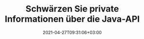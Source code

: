 ---
############################# Static ############################
layout: "product"
date: 2021-04-27T09:31:06+03:00
draft: false

product: "Redaction"
product_tag: "redaction"
platform: "Java"
platform_tag: "java"

############################# Head ############################
head_title: "Java-Schwärzungs-API | Verstecken Sie vertrauliche Daten aus PDF Word Excel Image"
head_description: "API zum Schwärzen von Java-Dokumenten – Verstecken Sie persönliche Daten aus PDF-, Word-, Excel-, PowerPoint-Präsentationen und Rasterbildern durch verschiedene Schwärzungstypen."

############################# Header ############################
title: "Schwärzen Sie private Informationen über die Java-API"
description: "Schließen oder verbergen Sie persönliche Informationen und Metadaten aus Dokumenten, Arbeitsblättern, Präsentationen, PDF- und Rasterbilddateien mithilfe der Java-Schwärzungs-API."
button:
    enable: true

############################# SubMenu ############################
submenu:
    enable: true
    
    left:
        img_alt: "GroupDocs.Redaction for Java"
        image: "https://www.groupdocs.cloud/templates/groupdocs/images/product-logos/groupdocs-redaction-java.png"
        product: "GroupDocs.Redaction"
        platform: "Java"

    middle:
        button:
            # button loop
            - link: "#overview"
              text: "Überblick"

            # button loop
            - link: "#features"
              text: "Merkmale"

            # button loop
            - link: "#support"
              text: "Support"

            # button loop
            - link: "https://products.groupdocs.app/redaction"
              text: "Live Demo"

            # button loop
            - link: "https://purchase.groupdocs.com/pricing/redaction/java"
              text: "Preisgestaltung"

    right:
        link_download: "https://downloads.groupdocs.com/redaction"
        link_learn: "https://docs.groupdocs.com/redaction/java/"
        link_buy: "https://purchase.groupdocs.com"

############################# Overview ############################
overview:
    enable: true
    content: |
      Mit GroupDocs.Redaction for Java API können Entwickler vertrauliche Daten aus gängigen Dateiformaten wie Microsoft Word, Excel, PowerPoint, PDF und Bildern entfernen, damit sie verwendet und verteilt werden können, aber dennoch vertrauliche Informationen schützen. Die Schwärzungsbibliothek bietet eine einzige, formatunabhängige Schnittstelle, um jede Art von klassifizierten Informationen zu schwärzen, einschließlich Sozialversicherungsnummern, medizinische Informationen, finanzielle, proprietäre, rechtliche oder sogar Handelsdetails durch Text-, Metadaten- und Anmerkungsschwärzungstypen. Sie können das Dokument in seinem Originalformat speichern und ein bereinigtes PDF-Dokument mit Rasterbildern der Originalseiten erstellen.
    tabs:
      enable: true
      
      ## TAB ONE ##
      tab_one:
        description: |
          Nachfolgend finden Sie eine Übersicht über GroupDocs.Redaction für Java:
      
        right:
          enable: true
          icon: "fab fa-html5"
          title: "Überblick"
          content: |
            * Text schwärzen
            * Metadaten schwärzen
            * Anmerkung schwärzen
            * Tabellarisches Dokument schwärzen
            * Geschützte Dateien schwärzen
            * Anpassung
      
      ## TAB TWO ##
      tab_two:
        description: |
          GroupDocs.Redaction für Java unterstützt die folgenden [Dokumentdateiformate](https://docs.groupdocs.com/redaction/java/supported-document-formats/):

        right:
          enable: true
          table:
            # table loop
            - title: "Text schwärzen, Metadata & Comments"
              content: |
                * **Word**: DOC, DOCX, DOT, ODT, DOTX, DOCM, DOTM, RTF
                * **Excel**: XLS, XLSX, XLT, XLTX, XLSM, XLTM, CSV
                * **PowerPoint**: PPT, PPTX, PPS, PPSX, POTX, PPTM, PPSM, POTM
                * **Festes Layout**: PDF
                * **Rasterbilder**: JPG, BMP, PNG, GIF, TIFF

      ## TAB THREE ##
      tab_three:
        description: |
          GroupDocs.Redaction for Java unterstützt das Folgen Betriebssysteme, Frameworks & Paketmanager:
        
        left:
          enable: true
          table:
            # table loop
            - icon: "fab fa-windows"
              title: "Betriebssysteme"
              content: |
                * Microsoft Windows Desktop
                * Microsoft Windows Server
                * Linux
                * MacOS

            # table loop
            - icon: "fas fa-code"
              title: "Unterstützte Frameworks"
              content: |
                * Java 7 (1.7) und höher

        right:
          enable: true
          table:
            # table loop
            - icon: "fas fa-cogs"
              title: "Entwicklungsumgebungen"
              content: |
                * NetBeans
                * IntelliJ IDEA
                * Eclipse

            # table loop
            - icon: "fas fa-tools"
              title: "Build-Automatisierungstool"
              content: |
                * Maven

############################# Features ############################
features:
    enable: true
    title: "GroupDocs.Redaction for Java Merkmale"

    feature:
      # feature loop
      - icon: "fas fa-copy"
        content: "Suchen und schwärzen Sie exakte Übereinstimmungen einer Suchzeichenfolge"

      # feature loop
      - icon: "fas fa-eye"
        content: "Kontrollieren Sie den Redaktionsprozess und überspringen Sie bestimmte Übereinstimmungen"

      # feature loop
      - icon: "fas fa-bolt"
        content: "Lokalisieren und redigieren Sie mit regulären Ausdrücken"
      
      # feature loop
      - icon: "fas fa-file-powerpoint"
        content: "Integrierte Unterstützung für Office-Formate und PDF"

      # feature loop
      - icon: "fas fa-code"
        content: "Löschen Sie Metadaten oder redigieren Sie Metadatenwerte"

      # feature loop
      - icon: "fas fa-cloud"
        content: "Beschränken Sie Schwärzungen auf bestimmte Arbeitsblätter und Spalten"

      # feature loop
      - icon: "fas fa-remove-format"
        content: "Entfernen Sie Anmerkungen oder redigieren Sie deren Texte"

      # feature loop
      - icon: "fas fa-comment-slash"
        content: "Verwenden Sie textuelle (Ausnahmecodes) oder grafische (farbige Rechtecke) Schwärzungen"

      # feature loop
      - icon: "fas fa-location-arrow"
        content: "Speichern Sie das Dokument im Originalformat oder als PDF mit Rasterbildern der Originalseiten"

      # feature loop
      - icon: "fas fa-border-all"
        content: "Unterstützung für Rasterbildformate und Schwärzungen von Bildbereichen"

      # feature loop
      - icon: "fas fa-wrench"
        content: "Integrationsschnittstelle zur Implementierung benutzerdefinierter Schwärzungen und Formate"

      # feature loop
      - icon: "fas fa-columns"
        content: "EXIF-Metadaten aus Bilddateien bearbeiten oder entfernen"

      # feature loop
      - icon: "fas fa-file-word"
        content: "Schwärzen Sie eingebettete Bilder in PDF-, Word- und Präsentationsdokumenten"

    more_feature:
      # more_feature_loop
      - title: "Stellen Sie den Datenschutz sicher, indem Sie Ihre klassifizierten Daten schwärzen"
        content: |
          Die GroupDocs.Redaction for Java-Bibliothek ermöglicht es Entwicklern, Text und Bilder aus unterstützten Dokumenten zu schwärzen, indem sie eine Vielzahl von Schwärzungstypen verwenden. Die Verwendung unserer Schwärzungs-API ist einfach und unkompliziert.  

          Das folgende Codebeispiel verwendet ein tabellarisches Dokument, z. B. eine Microsoft Excel-Tabelle, bei der der Umfang der Schwärzung auf ein bestimmtes Arbeitsblatt und/oder eine bestimmte Spalte beschränkt werden kann. Es verwendet Filter, um die zweite Spalte mit E-Mails auf einem Arbeitsblatt "Kunden" zu schwärzen, wobei alle anderen E-Mails im Dokument unberührt bleiben.

          ```java
          // Erstellen Sie eine Instanz der Redactor-Klasse
          final Redactor redactor  = new Redactor("sample.xlsx");
          try
          {
              CellFilter filter = new CellFilter();
              filter.setColumnIndex(1);
              filter.setWorkSheetName("Customers");
              Pattern expression = Pattern.compile("^\\w+([-+.']\\w+)*@\\w+([-.]\\w+)*\\.\\w+([-.]\\w+)*$");
              // Schwärzung anwenden
              RedactorChangeLog result = redactor.apply(new CellColumnRedaction(filter, expression, new ReplacementOptions("[customer email]")));
              if (result.getStatus() != RedactionStatus.Failed)
              {
                  SaveOptions so = new SaveOptions();
                  so.setAddSuffix(true);
                  so.setRasterizeToPDF(false);
                  redactor.save(so);
              };
          }
          finally { redactor.close(); }
          ```

############################# Support ############################
support:
    enable: true

############################# Solutions ############################
solutions:
    enable: true
    title: "GroupDocs.Redaction bietet APIs zum Anzeigen von Dokumenten für andere beliebte Entwicklungsumgebungen"

    solution:
        # solution loop
        - img_alt: "GroupDocs.Redaction for .NET"
          image: "/border/groupdocs-redaction-net.svg"
          product: "GroupDocs.Redaction"
          platform: ".NET"
          link: "/redaction/net/"

        # solution loop
        - img_alt: "GroupDocs.Redaction for Python via .NET"
          image: "/border/groupdocs-redaction-python-net.svg"
          product: "GroupDocs.Redaction"
          platform: "Python via .NET"
          link: "/redaction/python-net/"

############################# Back to top ###############################
back_to_top:
  enable: true
---